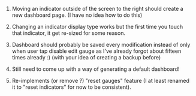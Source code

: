 1. Moving an indicator outside of the screen to the right should create a new dashboard page. (I have no idea how to do this)

2. Changing an indicator display type works but the first time you touch that indicator, it get re-sized for some reason.

5. Dashboard should probably be saved every modification instead of only when user tap disable edit gauge as I've already forgot about fifteen times already :) (with your idea of creating a backup before)

6. Still need to come up with a way of generating a default dashboard!

7. Re-implements (or remove ?) "reset gauges" feature (I at least renamed it to "reset indicators" for now to be consistent).
